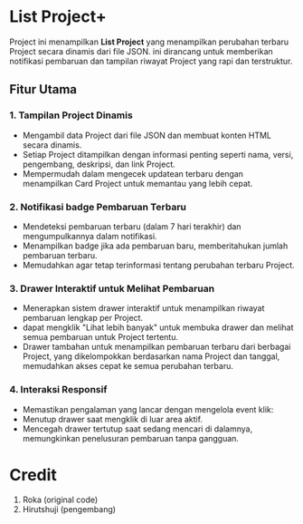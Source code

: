 # List Project+

Project ini menampilkan **List Project** yang menampilkan perubahan terbaru Project secara dinamis dari file JSON. ini dirancang untuk memberikan notifikasi pembaruan dan tampilan riwayat Project yang rapi dan terstruktur.

## Fitur Utama

### 1. **Tampilan Project Dinamis**
   - Mengambil data Project dari file JSON dan membuat konten HTML secara dinamis.
   - Setiap Project ditampilkan dengan informasi penting seperti nama, versi, pengembang, deskripsi, dan link Project.
   - Mempermudah dalam mengecek updatean terbaru dengan menampilkan Card Project untuk memantau yang lebih cepat.

### 2. **Notifikasi badge Pembaruan Terbaru**
   - Mendeteksi pembaruan terbaru (dalam 7 hari terakhir) dan mengumpulkannya dalam notifikasi.
   - Menampilkan badge jika ada pembaruan baru, memberitahukan jumlah pembaruan terbaru.
   - Memudahkan agar tetap terinformasi tentang perubahan terbaru Project.

### 3. **Drawer Interaktif untuk Melihat Pembaruan**
   - Menerapkan sistem drawer interaktif untuk menampilkan riwayat pembaruan lengkap per Project.
   - dapat mengklik "Lihat lebih banyak" untuk membuka drawer dan melihat semua pembaruan untuk Project tertentu.
   - Drawer tambahan untuk menampilkan pembaruan terbaru dari berbagai Project, yang dikelompokkan berdasarkan nama Project dan tanggal, memudahkan akses cepat ke semua perubahan terbaru.

### 4. **Interaksi Responsif**
   - Memastikan pengalaman yang lancar dengan mengelola event klik:
   - Menutup drawer saat mengklik di luar area aktif.
   - Mencegah drawer tertutup saat sedang mencari di dalamnya, memungkinkan penelusuran pembaruan tanpa gangguan.

# Credit
 1. Roka (original code)
 2. Hirutshuji (pengembang)
